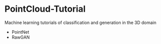 # PointCloud-Tutorial
Machine learning tutorials of classification and generation in the 3D domain

- PointNet
- RawGAN
